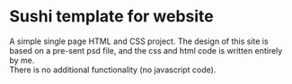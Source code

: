 # Sushi template for website 

A simple single page HTML and CSS project.
The design of this site is based on a pre-sent psd file, and the css and html code is written entirely by me.<br> There is no additional functionality (no javascript code).
